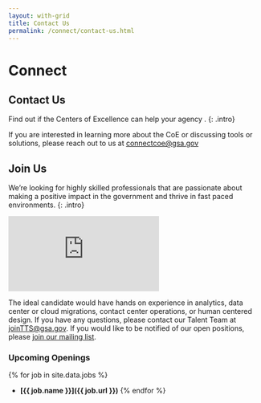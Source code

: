 ```yaml
---
layout: with-grid
title: Contact Us
permalink: /connect/contact-us.html
---
```


# Connect

## Contact Us

Find out if the Centers of Excellence can help your agency .
{: .intro}

If you are interested in learning more about the CoE or discussing tools or solutions, please reach out to us at [connectcoe@gsa.gov](mailto:connectcoe@gsa.gov)

## Join Us

We’re looking for highly skilled professionals that are passionate about making a positive impact in the government and thrive in fast paced environments.
{: .intro}

<div class="embed-responsive embed-responsive-16by9">
    <iframe src="https://www.youtube.com/embed/WURf2Z1uTaI" frameborder="0" allow="autoplay; encrypted-media" allowfullscreen="" class="embed-responsive-item"></iframe>
</div>

The ideal candidate would have hands on experience in analytics, data center or cloud migrations, contact center operations, or human centered design.
If you have any questions, please contact our Talent Team at [joinTTS@gsa.gov](mailto:joinTTS@gsa.gov).
If you would like to be notified of our open positions, please [join our mailing list](https://docs.google.com/forms/d/e/1FAIpQLSf-HCWKQp_3TKJs0ss-3IqzbI0HY16rH5LnV8CRpIBykeH07g/viewform).

### Upcoming Openings

{% for job in site.data.jobs %}
- **[{{ job.name }}]({{ job.url }})**
{% endfor %}    
